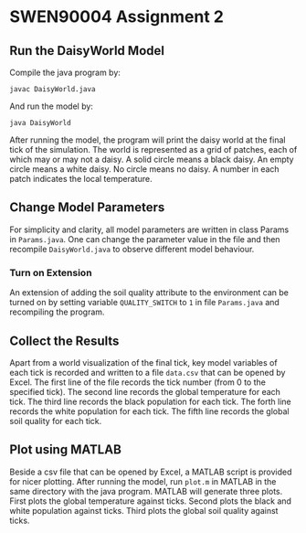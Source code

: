 # SWEN90004 Assignment 2
## Run the DaisyWorld Model
Compile the java program by:
```
javac DaisyWorld.java
```
And run the model by:
```
java DaisyWorld
```
After running the model, the program will print the daisy world at the final tick of the simulation.
The world is represented as a grid of patches, each of which may or may not a daisy.
A solid circle means a black daisy. An empty circle means a white daisy. No circle means no daisy.
A number in each patch indicates the local temperature.

## Change Model Parameters
For simplicity and clarity, all model parameters are written in class Params in `Params.java`.
One can change the parameter value in the file and then recompile `DaisyWorld.java` to observe
different model behaviour.
### Turn on Extension
An extension of adding the soil quality attribute to the environment can be turned on by setting
variable `QUALITY_SWITCH` to `1` in file `Params.java` and recompiling the program.

## Collect the Results
Apart from a world visualization of the final tick, key model variables of each tick is recorded
and written to a file `data.csv` that can be opened by Excel.
The first line of the file records the tick number (from 0 to the specified tick). 
The second line records the global temperature for each tick.
The third line records the black population for each tick.
The forth line records the white population for each tick.
The fifth line records the global soil quality for each tick.

## Plot using MATLAB
Beside a csv file that can be opened by Excel, a MATLAB script is provided for nicer plotting.
After running the model, run `plot.m` in MATLAB in the same directory with the java program.
MATLAB will generate three plots. First plots the global temperature against ticks.
Second plots the black and white population against ticks.
Third plots the global soil quality against ticks.
